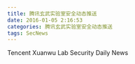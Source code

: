```yaml
---
title: 腾讯玄武实验室安全动态推送
date: 2016-01-05 2:16:53
categories: 腾讯玄武实验室安全动态推送
tags: SecNews
---
```


Tencent Xuanwu Lab Security Daily News  
